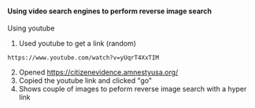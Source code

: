 #### Using video search engines to perform reverse image search

Using youtube

1. Used youtube to get a link (random)
```
https://www.youtube.com/watch?v=yUqrT4XxTIM
```
2. Opened https://citizenevidence.amnestyusa.org/
3. Copied the youtube link and clicked "go"
4. Shows couple of images to peform reverse image search with a hyper link